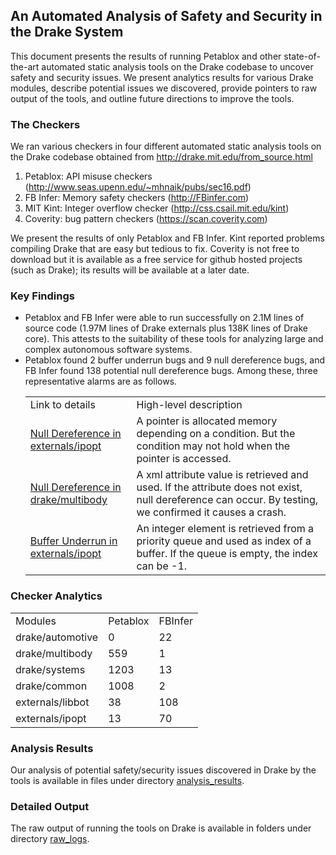 ## An Automated Analysis of Safety and Security in the Drake System

This document presents the results of running Petablox and other state-of-the-art automated static analysis tools on the Drake codebase to uncover safety and security issues.  We present analytics results for various Drake modules, describe potential issues we discovered, provide pointers to raw output of the tools, and outline future directions to improve the tools.

### The Checkers

We ran various checkers in four different automated static analysis tools on the Drake codebase obtained from http://drake.mit.edu/from_source.html

1. Petablox: API misuse checkers (http://www.seas.upenn.edu/~mhnaik/pubs/sec16.pdf)
2. FB Infer: Memory safety checkers (http://FBinfer.com)
3. MIT Kint: Integer overflow checker (http://css.csail.mit.edu/kint)
4. Coverity: bug pattern checkers (https://scan.coverity.com)

We present the results of only Petablox and FB Infer.  Kint reported problems compiling Drake that are easy but tedious to fix.  Coverity is not free to download but it is available as a free service for github hosted projects (such as Drake); its results will be available at a later date.

### Key Findings

<ul>
<li>Petablox and FB Infer were able to run successfully on 2.1M lines of source code (1.97M lines of Drake externals plus 138K lines of Drake core).  This attests to the suitability of these tools for analyzing large and complex autonomous software systems.</li>

<li>Petablox found 2 buffer underrun bugs and 9 null dereference bugs, and FB Infer found 138 potential null dereference bugs. Among these, three representative alarms are as follows. 
<table>
  <tr> 
    <td> Link to details </td> 
    <td> High-level description </td> 
  </tr>

  <tr> 
    <td> <a href="analysis_results/FB_Infer.md#alarm-1-drakeexternalsipoptipoptsrclinalgipexpansionmatrixcpp371">Null Dereference in externals/ipopt</a> </td> 
    <td> A pointer is allocated memory depending on a condition. But the condition may not hold when the pointer is accessed. </td> 
  </tr>

  <tr> 
    <td> <a href="analysis_results/Petablox.md#alarm-1-missing-non-null-check-drakemultibodyparsersurdf_parsercc1320">Null Dereference in drake/multibody</a> </td> 
    <td> A xml attribute value is retrieved and used. If the attribute does not exist, null dereference can occur. By testing, we confirmed it causes a crash. </td> 
  </tr>
  
  <tr> 
    <td> <a href="analysis_results/Petablox.md#alarm-2-missing--1-check-externalsipoptthirdpartymetismetis-40libsfmc352">Buffer Underrun in externals/ipopt</a> </td> 
    <td> An integer element is retrieved from a priority queue and used as index of a buffer. If the queue is empty, the index can be -1.</td> 
  </tr>
    
</table>
</li>
</ul>

### Checker Analytics

<table>
  <tr> 
    <td> Modules </td> 
    <td> Petablox </td> 
    <td> FBInfer </td> 
  </tr>
  <tr> 
    <td>  drake/automotive </td> 
    <td>  0 </td> 
    <td>  22 </td> 
  </tr>
  <tr> 
    <td> drake/multibody </td> 
    <td> 559 </td> 
    <td> 1 </td> 
  </tr>
  <tr> 
    <td> drake/systems </td> 
    <td> 1203 </td> 
    <td> 13 </td> 
  </tr>
  <tr> 
    <td> drake/common </td> 
    <td> 1008 </td> 
    <td> 2 </td> 
  </tr>
  <tr> 
    <td> externals/libbot </td> 
    <td> 38 </td> 
    <td> 108 </td> 
  </tr>
  <tr> 
    <td> externals/ipopt </td> 
    <td> 13 </td> 
    <td> 70 </td> 
  </tr>
</table>


### Analysis Results

Our analysis of potential safety/security issues discovered in Drake by the tools is available in files under directory [analysis_results](analysis_results).

### Detailed Output

The raw output of running the tools on Drake is available in folders under directory [raw_logs](raw_logs).

